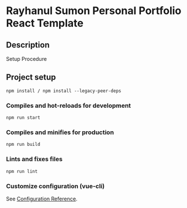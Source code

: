 # Rayhanul Sumon Personal Portfolio React Template

## Description

Setup Procedure 
 
## Project setup

```
npm install / npm install --legacy-peer-deps 
``` 

### Compiles and hot-reloads for development

```
npm run start  
``` 

### Compiles and minifies for production

``` 
npm run build  
```  
 
### Lints and fixes files  

```
npm run lint
```

### Customize configuration (vue-cli)

See [Configuration Reference](https://cli.vuejs.org/config/).
